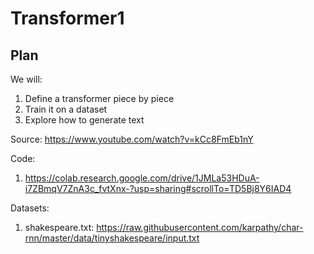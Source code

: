 # Transformer1

## Plan

We will:
1. Define a transformer piece by piece
2. Train it on a dataset
3. Explore how to generate text

Source: https://www.youtube.com/watch?v=kCc8FmEb1nY

Code:
1. https://colab.research.google.com/drive/1JMLa53HDuA-i7ZBmqV7ZnA3c_fvtXnx-?usp=sharing#scrollTo=TD5Bj8Y6IAD4

Datasets:
1. shakespeare.txt: https://raw.githubusercontent.com/karpathy/char-rnn/master/data/tinyshakespeare/input.txt
